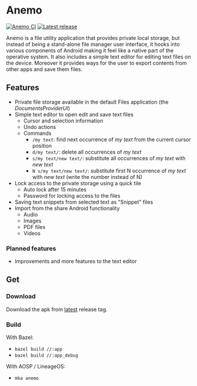 # Anemo

[![Anemo CI](https://github.com/2bllw8/anemo/actions/workflows/main.yml/badge.svg)](https://github.com/2bllw8/anemo/actions/workflows/main.yml)
[![Latest release](https://img.shields.io/github/v/release/2bllw8/anemo?color=red&label=download)](https://github.com/2bllw8/anemo/releases/latest)

Anemo is a file utility application that provides private local storage, but instead of being a
stand-alone file manager user interface, it hooks into various components of Android making
it feel like a native part of the operative system.
It also includes a simple text editor for editing text files on the device.
Moreover it provides ways for the user to export contents from other apps and save them files.

## Features

- Private file storage available in the default Files application (the _DocumentsProviderUI_)
- Simple text editor to open edit and save text files
  - Cursor and selection information
  - Undo actions
  - Commands
    - `/my text`: find next occurrence of _my text_ from the current cursor position
    - `d/my text/`: delete all occurrences of _my text_
    - `s/my text/new text/`: substitute all occurrences of _my text_ with _new text_
    - `N s/my text/new text/`: substitute first N occurrence of _my text_ with _new text_
      (write the number instead of N)
- Lock access to the private storage using a quick tile
  - Auto lock after 15 minutes
  - Password for locking access to the files
- Saving text snippets from selected text as "Snippet" files
- Import from the share Android functionality
  - Audio
  - Images
  - PDF files
  - Videos

### Planned features

- Improvements and more features to the text editor

## Get

### Download

Download the apk from [latest](https://github.com/2bllw8/anemo/releases/latest) release tag.

### Build

With Bazel:
- `bazel build //:app`
- `bazel build //:app_debug`

With AOSP / LineageOS:
- `mka anemo`
